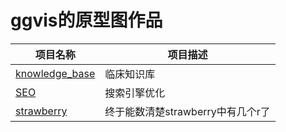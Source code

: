 # ggvis的原型图作品

| 项目名称 | 项目描述 |
|---------|---------|
| [knowledge_base](https://ggvispro.github.io/ppt/knowledge_base/)  | 临床知识库 |
| [SEO](https://ggvispro.github.io/ppt/seo/) | 搜索引擎优化 |
| [strawberry](https://ggvispro.github.io/ppt/strawberry/) | 终于能数清楚strawberry中有几个r了 |

